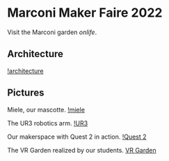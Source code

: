 # Marconi Maker Faire 2022

Visit the Marconi garden _onlife_.

## Architecture
[!architecture](./diagrams/architecture.png)

## Pictures
Miele, our mascotte.
[!miele](./img/miele.jpg)

The UR3 robotics arm.
[!UR3](./img/ur3.jpg)

Our makerspace with Quest 2 in action.
[!Quest 2](./img/quest.jpg)

The VR Garden realized by our students.
[VR Garden](https://drive.google.com/file/d/1CsIfhmmubFGT0FT8MzE9i3NcL0ogaM3_/view?usp=sharing)






